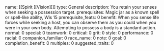 name: [[Spirit [[Vision]]]]
type: General
description: You retain your senses when seeking a possession target.
prerequisites: Magic jar as a known spell or spell-like ability, Wis 15
prerequisite_feats: 0
benefit: When you sense life forces while seeking a host, you can observe them as you could when you were in your own body. Attempting to possess a body is a standard action.
normal: 0
special: 0
teamwork: 0
critical: 0
grit: 0
style: 0
performance: 0
racial: 0
companion_familiar: 0
race_name: 0
note: 0
goal: 0
completion_benefit: 0
multiples: 0
suggested_traits: 0
